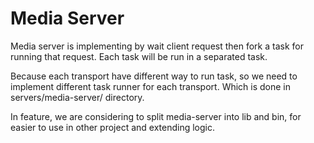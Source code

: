 # Media Server

Media server is implementing by wait client request then fork a task for running that request. Each task will be run in a separated task.

Because each transport have different way to run task, so we need to implement different task runner for each transport. Which is done in servers/media-server/ directory.

In feature, we are considering to split media-server into lib and bin, for easier to use in other project and extending logic.